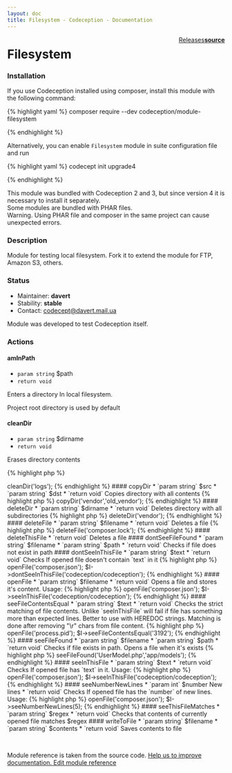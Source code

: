 ```yaml
---
layout: doc
title: Filesystem - Codeception - Documentation
---
```




<div class="btn-group" role="group" style="float: right" aria-label="..."><a class="btn btn-default" href="https://github.com/Codeception/module-Filesystem/releases">Releases</a><a class="btn btn-default" href="https://github.com/Codeception/module-filesystem/tree/master/src/Codeception/Module/Filesystem.php"><strong>source</strong></a></div>

# Filesystem
### Installation

If you use Codeception installed using composer, install this module with the following command:

{% highlight yaml %}
composer require --dev codeception/module-filesystem

{% endhighlight %}

Alternatively, you can enable `Filesystem` module in suite configuration file and run
 
{% highlight yaml %}
codecept init upgrade4

{% endhighlight %}

This module was bundled with Codeception 2 and 3, but since version 4 it is necessary to install it separately.   
Some modules are bundled with PHAR files.  
Warning. Using PHAR file and composer in the same project can cause unexpected errors.  

### Description



Module for testing local filesystem.
Fork it to extend the module for FTP, Amazon S3, others.

### Status

* Maintainer: **davert**
* Stability: **stable**
* Contact: codecept@davert.mail.ua

Module was developed to test Codeception itself.

### Actions

#### amInPath

* `param string` $path
* `return void`

Enters a directory In local filesystem.

Project root directory is used by default


#### cleanDir

* `param string` $dirname
* `return void`

Erases directory contents

{% highlight php %}

<?php
$I->cleanDir('logs');

{% endhighlight %}


#### copyDir

* `param string` $src
* `param string` $dst
* `return void`

Copies directory with all contents

{% highlight php %}

<?php
$I->copyDir('vendor','old_vendor');

{% endhighlight %}


#### deleteDir

* `param string` $dirname
* `return void`

Deletes directory with all subdirectories

{% highlight php %}

<?php
$I->deleteDir('vendor');

{% endhighlight %}


#### deleteFile

* `param string` $filename
* `return void`

Deletes a file

{% highlight php %}

<?php
$I->deleteFile('composer.lock');

{% endhighlight %}


#### deleteThisFile

* `return void`

Deletes a file


#### dontSeeFileFound

* `param string` $filename
* `param string` $path
* `return void`

Checks if file does not exist in path


#### dontSeeInThisFile

* `param string` $text
* `return void`

Checks If opened file doesn't contain `text` in it

{% highlight php %}

<?php
$I->openFile('composer.json');
$I->dontSeeInThisFile('codeception/codeception');

{% endhighlight %}


#### openFile

* `param string` $filename
* `return void`

Opens a file and stores it's content.

Usage:

{% highlight php %}

<?php
$I->openFile('composer.json');
$I->seeInThisFile('codeception/codeception');

{% endhighlight %}


#### seeFileContentsEqual

* `param string` $text
* `return void`

Checks the strict matching of file contents.

Unlike `seeInThisFile` will fail if file has something more than expected lines.
Better to use with HEREDOC strings.
Matching is done after removing "\r" chars from file content.

{% highlight php %}

<?php
$I->openFile('process.pid');
$I->seeFileContentsEqual('3192');

{% endhighlight %}


#### seeFileFound

* `param string` $filename
* `param string` $path
* `return void`

Checks if file exists in path.

Opens a file when it's exists

{% highlight php %}

<?php
$I->seeFileFound('UserModel.php','app/models');

{% endhighlight %}


#### seeInThisFile

* `param string` $text
* `return void`

Checks If opened file has `text` in it.

Usage:

{% highlight php %}

<?php
$I->openFile('composer.json');
$I->seeInThisFile('codeception/codeception');

{% endhighlight %}


#### seeNumberNewLines

* `param int` $number New lines
* `return void`

Checks If opened file has the `number` of new lines.

Usage:

{% highlight php %}

<?php
$I->openFile('composer.json');
$I->seeNumberNewLines(5);

{% endhighlight %}


#### seeThisFileMatches

* `param string` $regex
* `return void`

Checks that contents of currently opened file matches $regex


#### writeToFile

* `param string` $filename
* `param string` $contents
* `return void`

Saves contents to file

<p>&nbsp;</p><div class="alert alert-warning">Module reference is taken from the source code. <a href="https://github.com/Codeception/module-filesystem/tree/master/src/Codeception/Module/Filesystem.php">Help us to improve documentation. Edit module reference</a></div>
